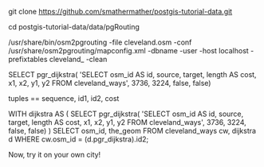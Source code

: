 git clone https://github.com/smathermather/postgis-tutorial-data.git

cd postgis-tutorial-data/data/pgRouting

/usr/share/bin/osm2pgrouting -file cleveland.osm -conf /usr/share/osm2pgrouting/mapconfig.xml -dbname <dbname> -user <username> -host localhost -prefixtables cleveland_ -clean

SELECT pgr_dijkstra( 'SELECT osm_id AS id, source, target, length AS cost, x1, x2, y1, y2 FROM cleveland_ways',
3736,
3224,
false,
false)

tuples == sequence, id1, id2, cost

WITH dijkstra AS (
	SELECT pgr_dijkstra( 'SELECT osm_id AS id, source, target, length AS cost, x1, x2, y1, y2 FROM cleveland_ways',
		3736,
		3224,
		false,
		false)
	)
SELECT osm_id, the_geom
	FROM cleveland_ways cw, dijkstra d
	WHERE cw.osm_id = (d.pgr_dijkstra).id2;


Now, try it on your own city!